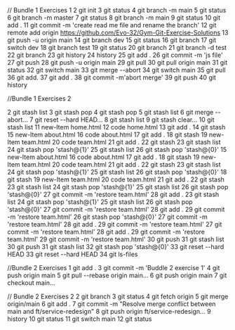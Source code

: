 // Bundle 1 Exercises 1
   2 git init
   3 git status
   4 git branch -m main
   5 git status
   6 git branch -m master
   7 git status
   8 git branch -m main
   9 git status
  10 git add .
  11 git commit -m 'create read me file and rename the branch'
  12 git remote add origin https://github.com/Evo-32/Gym-Git-Exercise-Solutions
  13 git push -u origin main
  14 git branch dev
  15 git status
  16  git branch
  17 git switch dev
  18 git branch test
  19 git status
  20 git branch
  21 git branch -d test
  22 git branch
  23 git history
  24 history
  25 git add .
  26 git commit -m 'js file'
  27 git push
  28 git push -u origin main
  29 git pull
  30 git pull origin main
  31 git status
  32 git switch main
  33 git merge --abort
  34 git switch main
  35 git pull
  36 git add.
  37 git add .
  38 git commit -m'abort merge'
  39 git push
  40 git history

  //Bundle 1 Exercises 2

  2 git stash list
   3 git stash pop
   4 git stash pop
   5 git stash list
   6 git merge --abort...
   7 git reset --hard HEAD...
   8 git stash list
   9 git stash clear...
  10 git stash list
  11 new-Item home.html
  12 code home.html
  13 git add .
  14 git stash
  15 new-Item about.html
  16 code about.html
  17 git add .
  18 git stash
  19 new-Item team.html
  20 code team.html
  21 git add .
  22 git stash
  23 git stash list
  24 git stash pop 'stash@{1}'
  25 git stash list
  26 git stash pop 'stash@{0}'
  15 new-Item about.html
  16 code about.html
  17 git add .
  18 git stash
  19 new-Item team.html
  20 code team.html
  21 git add .
  22 git stash
  23 git stash list
  24 git stash pop 'stash@{1}'
  25 git stash list
  26 git stash pop 'stash@{0}'
  18 git stash
  19 new-Item team.html
  20 code team.html
  21 git add .
  22 git stash
  23 git stash list
  24 git stash pop 'stash@{1}'
  25 git stash list
  26 git stash pop 'stash@{0}'
  27 git commit -m 'restore team.html'
  28 git add .
  23 git stash list
  24 git stash pop 'stash@{1}'
  25 git stash list
  26 git stash pop 'stash@{0}'
  27 git commit -m 'restore team.html'
  28 git add .
  29 git commit -m 'restore team.html'
  26 git stash pop 'stash@{0}'
  27 git commit -m 'restore team.html'
  28 git add .
  29 git commit -m 'restore team.html'
  27 git commit -m 'restore team.html'
  28 git add .
  29 git commit -m 'restore team.html'
  29 git commit -m 'restore team.html'
  30 git push
  31 git stash list
  30 git push
  31 git stash list
  32 git stash pop 'stash@{0}'
  33 git reset --hard HEAD
  33 git reset --hard HEAD
  34 git ls-files

//Bundle 2 Exercises 1
   git add .
   3 git commit -m 'Buddle 2 exercise 1'
   4 git push origin main
   5 git pull --rebase origin main...
   6 git push origin main
   7 git checkout main...


// Bundle 2 Exercises 2
  2 git branch
   3 git status
   4 git fetch origin
   5 git merge origin/main
   6 git add .
   7 git commit -m "Resolve merge conflict between main and ft/service-redesign"
   8 git push origin ft/service-redesign...
   9 history
  10 git status
  11 git switch main
  12 git status
